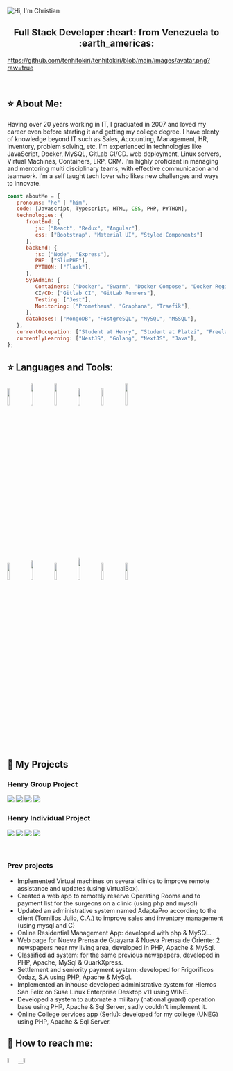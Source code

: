 ![Hi, I'm Christian](https://github.com/tenhitokiri/tenhitokiri/blob/main/assets/hi-thk.gif)

<h2 align="center">
Full Stack Developer :heart: from Venezuela to :earth_americas:
</h2>

https://github.com/tenhitokiri/tenhitokiri/blob/main/images/avatar.png?raw=true

&nbsp;&nbsp;
## :star: About Me:

<p>
Having over 20 years working in IT, I graduated in 2007 and loved my career even before starting it and getting my college degree. I have plenty of knowledge beyond IT such as Sales, Accounting, Management, HR, inventory, problem solving, etc. I'm experienced in technologies like JavaScript, Docker, MySQL, GitLab CI/CD. web deployment, Linux servers, Virtual Machines, Containers, ERP, CRM. I’m highly proficient in managing and mentoring multi disciplinary teams, with effective communication and teamwork. I’m a self taught tech lover who likes new challenges and ways to innovate.
</p>

```javascript
const aboutMe = {
   pronouns: "he" | "him",
   code: [Javascript, Typescript, HTML, CSS, PHP, PYTHON],
   technologies: {
      frontEnd: {
         js: ["React", "Redux", "Angular"],
         css: ["Bootstrap", "Material UI", "Styled Components"]
      },
      backEnd: {
         js: ["Node", "Express"],
         PHP: ["SlimPHP"],
         PYTHON: ["Flask"],
      },
      SysAdmin: {
         Containers: ["Docker", "Swarm", "Docker Compose", "Docker Registry", "Portainer"],
         CI/CD: ["Gitlab CI", "GitLab Runners"],
         Testing: ["Jest"],
         Monitoring: ["Prometheus", "Graphana", "Traefik"],
      },
      databases: ["MongoDB", "PostgreSQL", "MySQL", "MSSQL"],
   },
   currentOccupation: ["Student at Henry", "Student at Platzi", "Freelancer developer", "IT Consultant"],
   currentlyLearning: ["NestJS", "Golang", "NextJS", "Java"],
};
```
## :star: Languages and Tools:

<p>
  <code><img width="10%" src="https://www.vectorlogo.zone/logos/w3_html5/w3_html5-ar21.svg"></code>
  <code><img width="10%" height="50px" src="https://github.com/tenhitokiri/tenhitokiri/blob/main/logos/1200px-Devicon-css3-plain.svg.png"></code>
  <code><img width="10%" height="50px" src="https://github.com/tenhitokiri/tenhitokiri/blob/main/logos/javascript-1.svg"></code>
  <code><img width="10%" src="https://www.vectorlogo.zone/logos/git-scm/git-scm-ar21.svg"></code>
  <code><img width="10%" src="https://www.vectorlogo.zone/logos/getbootstrap/getbootstrap-ar21.svg"></code>
  <code><img width="10%" height="50px" src="https://github.com/tenhitokiri/tenhitokiri/blob/main/logos/material-ui-1.svg"></code>
  <br />
  <code><img width="10%" src="https://www.vectorlogo.zone/logos/reactjs/reactjs-ar21.svg"></code>
  <code><img width="10%" height="45" src="https://cdn.worldvectorlogo.com/logos/redux.svg"></code>
  <code><img width="10%" src="https://www.vectorlogo.zone/logos/nodejs/nodejs-ar21.svg"></code>
  <code><img  width="10%" height="50px" src="https://github.com/tenhitokiri/tenhitokiri/blob/main/logos/expressjs.svg"></code>
  <code><img width="10%" src="https://www.vectorlogo.zone/logos/postgresql/postgresql-ar21.svg"></code>
  <code><img width="10%" src="https://www.vectorlogo.zone/logos/sequelizejs/sequelizejs-ar21.svg"></code>
  <br />
</p>

&nbsp;

## :pushpin: My Projects

<h3>Henry Group Project</h3>
<p>
  <a><img src="https://github.com/tenhitokiri/tenhitokiri/blob/main/images/henry-pf-1.png"></a>
  <a><img src="https://github.com/tenhitokiri/tenhitokiri/blob/main/images/henry-pf-2.png"></a>
  <a><img src="https://github.com/tenhitokiri/tenhitokiri/blob/main/images/henry-pf-3.png"></a>
  <a><img src="https://github.com/tenhitokiri/tenhitokiri/blob/main/images/henry-pf-4.png"></a>
</p>

<h3>Henry Individual Project</h3>
<p>
  <a><img src="https://github.com/tenhitokiri/tenhitokiri/blob/main/images/henry-pi-1.png"></a>
  <a><img src="https://github.com/tenhitokiri/tenhitokiri/blob/main/images/henry-pi-2.png"></a>
  <a><img src="https://github.com/tenhitokiri/tenhitokiri/blob/main/images/henry-pi-3.png"></a>
  <a><img src="https://github.com/tenhitokiri/tenhitokiri/blob/main/images/henry-pi-4.png"></a>

</p> 
&nbsp;

<h3>Prev projects</h3>
<ul>
<li>Implemented Virtual machines  on several clinics to improve remote assistance and updates (using VirtualBox).</li>

<li>Created a web app to remotely reserve Operating Rooms and to payment list for the surgeons on  a clinic (using php and mysql) </li>

<li>Updated an administrative system named AdaptaPro according to the client (Tornillos Julio, C.A.) to improve sales and inventory management (using mysql and C)</li>

<li>Online Residential Management App: developed with php & MySQL. </li>

<li>Web page for Nueva Prensa de Guayana & Nueva Prensa de Oriente: 2 newspapers near my living area, developed in PHP, Apache & MySql.</li>

<li>Classified ad system: for the same previous newspapers, developed in PHP, Apache, MySql & QuarkXpress.</li>

<li>Settlement and seniority payment system: developed for Frigorificos Ordaz, S.A using PHP, Apache & MySql. </li>

<li>Implemented  an inhouse developed administrative system for Hierros San Felix on Suse Linux Enterprise Desktop v11 using WINE.</li>

<li>Developed a system to automate a military (national guard) operation base using PHP, Apache & Sql Server, sadly couldn't implement it.</li>

<li>Online College services app (Serlu): developed for my college (UNEG) using PHP, Apache & Sql Server. </li>
</ul>

## :paperclip: How to reach me:
<span >
<a href="https://www.linkedin.com/in/christian-mejia-developer/" ><img width="5%" src="https://github.com/tenhitokiri/tenhitokiri/blob/main/logos/linkedin-icon.png"> &nbsp;
<a href="mailto:tenhitokiri@gmail.com" ><img width="5%" src="https://github.com/tenhitokiri/tenhitokiri/blob/main/logos/gmail-icon%20green.png">
</span>
